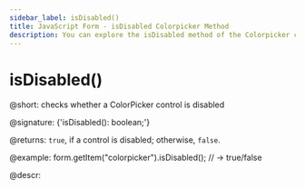 ```yaml
---
sidebar_label: isDisabled()
title: JavaScript Form - isDisabled Colorpicker Method 
description: You can explore the isDisabled method of the Colorpicker control of Form in the documentation of the DHTMLX JavaScript UI library. Browse developer guides and API reference, try out code examples and live demos, and download a free 30-day evaluation version of DHTMLX Suite 7.
---
```


# isDisabled()

@short: checks whether a ColorPicker control is disabled

@signature: {'isDisabled(): boolean;'}

@returns:
`true`, if a control is disabled; otherwise, `false`.

@example:
form.getItem("colorpicker").isDisabled(); 
// -> true/false

@descr:
